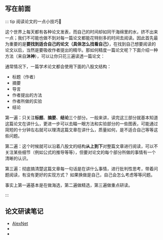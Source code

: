 ## 写在前面

::: tip 阅读论文的一点小技巧:thinking:

这个世界上每天都有各种论文发表，而自己的时间却如同干海绵里的水，挤不出来一点；我们不可能也做不到对每一篇论文都能花特别多的时间去阅读。因此首先最为重要的是**要找到适合自己的论文（具体怎么找看自己）**，在找到自己想要阅读的论文以后，当然是要吸收作者提出的精华。那如何精度一篇论文呢？下面介绍一种方法（来自**沐神**），可以让你只花三遍读透一篇论文：

通常情况下，一篇学术论文都会使用下面的八股文结构：

- 标题（作者）
- 摘要
- 导言
- 作者提出的方法
- 作者所做的实验
- 结论

第一遍：只关注**标题**、**摘要**、**结论**三个部分。一般来讲，读完这三部分就基本知道这篇论文在讲什么，更进一步可以去瞄一眼方法和实验部分的一些图表，可能通过简短的十分钟左右就可以理清这篇文章在讲什么，质量如何，是不适合自己等等这些问题。

第二遍：这个时候就可以沿着八股文的结构**从上到下**对整篇文章进行阅读，可以不关注某些细节（例如公式的推导等等），但要对论文的每个部分所做的事情有一个清晰的认识。

第三遍：彻底搞清楚这篇文章每一句话是在讲什么事情，进行批判性思考，带着问题阅读，有没有更好的实现方式？ 如果换做是自己，自己会怎么考虑等等问题。

事实上第一遍基本是在做海选，第二遍做精选，第三遍做重点研读。

:::

## 论文研读笔记

- [AlexNet](./Paper/AlexNet)
-
-
